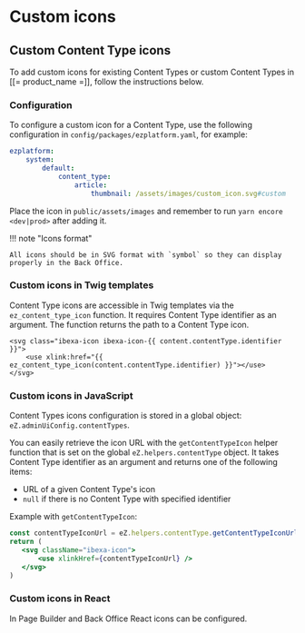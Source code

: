 # Custom icons

## Custom Content Type icons

To add custom icons for existing Content Types or custom Content Types in [[= product_name =]], follow the instructions below.

### Configuration

To configure a custom icon for a Content Type, use the following configuration in `config/packages/ezplatform.yaml`, for example:

```yaml
ezplatform:
    system:
        default:
            content_type:
                article:
                    thumbnail: /assets/images/custom_icon.svg#custom
```

Place the icon in `public/assets/images` and remember to run `yarn encore <dev|prod>` after adding it.

!!! note "Icons format"

    All icons should be in SVG format with `symbol` so they can display properly in the Back Office.

### Custom icons in Twig templates

Content Type icons are accessible in Twig templates via the `ez_content_type_icon` function.
It requires Content Type identifier as an argument. The function returns the path to a Content Type icon.

```twig
<svg class="ibexa-icon ibexa-icon-{{ content.contentType.identifier }}">
    <use xlink:href="{{ ez_content_type_icon(content.contentType.identifier) }}"></use>
</svg>
```

### Custom icons in JavaScript

Content Types icons configuration is stored in a global object: `eZ.adminUiConfig.contentTypes`.

You can easily retrieve the icon URL with the `getContentTypeIcon`  helper function that is set on the global `eZ.helpers.contentType` object.
It takes Content Type identifier as an argument and returns one of the following items:

 - URL of a given Content Type's icon
 - `null` if there is no Content Type with specified identifier

Example with `getContentTypeIcon`:

```jsx
const contentTypeIconUrl = eZ.helpers.contentType.getContentTypeIconUrl(contentTypeIdentifier);
return (
   <svg className="ibexa-icon">
       <use xlinkHref={contentTypeIconUrl} />
   </svg>
)
```

### Custom icons in React

In Page Builder and Back Office React icons can be configured.